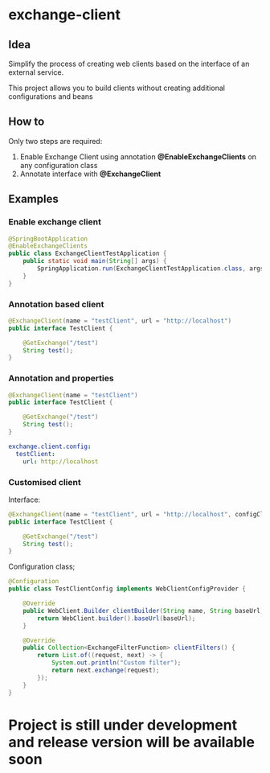# exchange-client

## Idea
Simplify the process of creating web clients based on the interface of an external service. 

This project allows you to build clients without creating additional configurations and beans


## How to

Only two steps are required:
1. Enable Exchange Client using annotation **@EnableExchangeClients** on any configuration class
2. Annotate interface with **@ExchangeClient**

## Examples

### Enable exchange client
```java
@SpringBootApplication
@EnableExchangeClients
public class ExchangeClientTestApplication {
	public static void main(String[] args) {
		SpringApplication.run(ExchangeClientTestApplication.class, args);
	}
}
```

### Annotation based client
```java
@ExchangeClient(name = "testClient", url = "http://localhost")
public interface TestClient {

    @GetExchange("/test")
    String test();
}
```

### Annotation and properties
```java
@ExchangeClient(name = "testClient")
public interface TestClient {

    @GetExchange("/test")
    String test();
}
```
```yaml
exchange.client.config:
  testClient:
    url: http://localhost
```


### Customised client
Interface: 
```java
@ExchangeClient(name = "testClient", url = "http://localhost", configClass = TestClientConfig.class)
public interface TestClient {

    @GetExchange("/test")
    String test();
}
```

Configuration class;
```java
@Configuration
public class TestClientConfig implements WebClientConfigProvider {

    @Override
    public WebClient.Builder clientBuilder(String name, String baseUrl) {
        return WebClient.builder().baseUrl(baseUrl);
    }

    @Override
    public Collection<ExchangeFilterFunction> clientFilters() {
        return List.of((request, next) -> {
            System.out.println("Custom filter");
            return next.exchange(request);
        });
    }
}
```

# Project is still under development and release version will be available soon